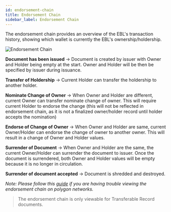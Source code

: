 ```yaml
---
id: endorsement-chain
title: Endorsement Chain
sidebar_label: Endorsement Chain
---
```


The endorsement chain provides an overview of the EBL's transaction history, showing which wallet is currently the EBL's ownership/holdership.

![Endorsement Chain](/docs/tradetrust-website/endorsement-chain/endorsement-chain.png)

**Document has been issued** -> Document is created by issuer with Owner and Holder being empty at the start. Owner and Holder will be then be specified by issuer during issuance.

**Transfer of Holdership** -> Current Holder can transfer the holdership to another holder.

**Nominate Change of Owner** -> When Owner and Holder are different, current Owner can transfer nominate change of owner. This will require current Holder to endorse the change (this will not be reflected in endorsement chain, as it is not a finalized owner/holder record until holder accepts the nomination)

**Endorse of Change of Owner** -> When Owner and Holder are same, current Owner/Holder can endorse the change of owner to another owner. This will result in a change of Owner and Holder values.

**Surrender of Document** -> When Owner and Holder are the same, the current Owner/Holder can surrender the document to issuer. Once the document is surrendered, both Owner and Holder values will be empty because it is no longer in circulation.

**Surrender of document accepted** -> Document is shredded and destroyed.

_Note: Please follow this [guide](/docs/advanced/add-polygon-networks-to-metamask-wallet) if you are having trouble viewing the endorsement chain on polygon networks._

> The endorsement chain is only viewable for Transferable Record documents.
